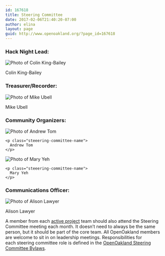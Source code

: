 ```yaml
---
id: 167618
title: Steering Committee
date: 2017-02-06T21:40:20-07:00
author: elina
layout: page
guid: http://www.openoakland.org/?page_id=167618
---
```


### Hack Night Lead:

<div>
  <img
    class="steeering-committee-image"
    alt="Photo of Colin King-Bailey"
    src="https://openoakland.org/wp-content/uploads/2019/01/IMG_8612-e1548824109488-300x300.jpg"
 /> 
  
  <p class="steeering-committee-name">
    Colin King-Bailey
  </p>
</div>

### Treasurer/Recorder:

<div>
  <img
    class="steeering-committee-image"
    alt="Photo of Mike Ubell"
    src="https://openoakland.org/wp-content/uploads/2018/02/Mike-Ubell-1-300x300.jpg"
 /> 
  
  <p class="steeering-committee-name">
    Mike Ubell
  </p>
</div>

### Community Organizers:

<div class="steeering-committee-container">
  <div>
    <img
      class="steeering-committee-image"
      alt="Photo of Andrew Tom"
      src="https://openoakland.org/wp-content/uploads/2019/01/Screen-Shot-2019-01-29-at-8.39.02-PM-300x300.png"
 />
    
    <p class="steeering-committee-name">
      Andrew Tom
    </p>
  </div>
  
  <div>
    <img
      class="steeering-committee-image"
      alt="Photo of Mary Yeh"
      src="https://openoakland.org/wp-content/uploads/2019/01/Simone-Anne-Mary-12-retouched-e1548823712932-300x300.jpg"
 />
    
    <p class="steeering-committee-name">
      Mary Yeh
    </p>
  </div>
</div>

### Communications Officer:

<div>
  <img
    class="steeering-committee-image"
    alt="Photo of Alison Lawyer"
    src="https://openoakland.org/wp-content/uploads/2019/01/IMG_1386.jpg"
 />
  
  <p class="steeering-committee-name">
    Alison Lawyer
  </p>
</div>

A member from each [active project](http://www.openoakland.org/browse-projects/) team should also attend the Steering Committee meeting each month. It doesn&#8217;t need to always be the same person, but it should be part of the core team. All OpenOakland members are welcome to sit in on leadership meetings. Responsibilities for each steering committee role is defined in the [OpenOakland Steering Committee Bylaws](https://docs.google.com/document/d/1QR-fr1WnmXkZoVNmWnZ9drzfmaZoPkodEOx-PkExt94/).
